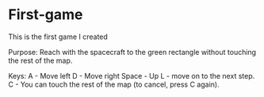 # First-game
This is the first game I created

Purpose:
  Reach with the spacecraft to the green rectangle without touching the rest of the map.

Keys:
  A - Move left
  D - Move right
  Space - Up
  L - move on to the next step.
  C - You can touch the rest of the map (to cancel, press C again).
